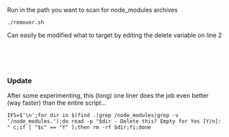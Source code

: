 Run in the path you want to scan for node_modules archives

```shell
./remover.sh
```

Can easily be modified what to target by editing the delete variable on line 2

<br>
<br>
<br>

### Update

After some experimenting, this (long) one liner does the job even better (way faster) than the entire script...

```shell
IFS=$'\n';for dir in $(find .|grep /node_modules|grep -v '/node_modules.');do read -p "$dir - Delete this? Empty for Yes [Y/n]: " c;if [ "$c" == "Y" ];then rm -rf $dir;fi;done
```
